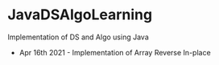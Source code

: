 # JavaDSAlgoLearning
Implementation of DS and Algo using Java

* Apr 16th 2021 - Implementation of Array Reverse In-place
